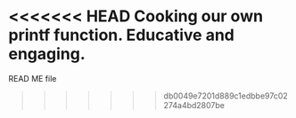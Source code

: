 <<<<<<< HEAD
Cooking our own printf function.
Educative and engaging.
=======
READ ME file
>>>>>>> db0049e7201d889c1edbbe97c02274a4bd2807be
